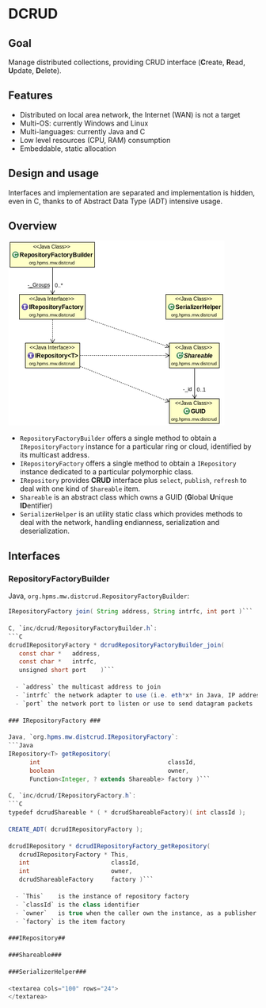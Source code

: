 DCRUD
=====

Goal
----

Manage distributed collections, providing CRUD interface (**C**reate,
**R**ead, **U**pdate, **D**elete).

Features
--------

 - Distributed on local area network, the Internet (WAN) is not a target
 - Multi-OS: currently Windows and Linux
 - Multi-languages: currently Java and C
 - Low level resources (CPU, RAM) consumption
 - Embeddable, static allocation

Design and usage
----------------

Interfaces and implementation are separated and implementation is hidden, even
in C, thanks to of Abstract Data Type (ADT) intensive usage.

Overview
--------

![UML diagram interfaces](interfaces.png "UML diagram interfaces")

- `RepositoryFactoryBuilder` offers a single method to obtain a
  `IRepositoryFactory` instance for a particular ring or cloud, identified by
  its multicast address.
- `IRepositoryFactory` offers a single method to obtain a `IRepository`
  instance dedicated to a particular polymorphic class.
- `IRepository` provides **CRUD** interface plus `select`, `publish`,
  `refresh` to deal with one kind of `Shareable` item.
- `Shareable` is an abstract class which owns a GUID (**G**lobal **U**nique
  **ID**entifier)
- `SerializerHelper` is an utility static class which provides methods to
  deal with the network, handling endianness, serialization and
  deserialization.

Interfaces
----------

### RepositoryFactoryBuilder ###

Java, `org.hpms.mw.distcrud.RepositoryFactoryBuilder`:
```Java
IRepositoryFactory join( String address, String intrfc, int port )```

C, `inc/dcrud/RepositoryFactoryBuilder.h`:
```C
dcrudIRepositoryFactory * dcrudRepositoryFactoryBuilder_join(
   const char *   address,
   const char *   intrfc,
   unsigned short port    )```

  - `address` the multicast address to join
  - `intrfc` the network adapter to use (i.e. eth*x* in Java, IP address in C)
  - `port` the network port to listen or use to send datagram packets

### IRepositoryFactory ###

Java, `org.hpms.mw.distcrud.IRepositoryFactory`:
```Java
IRepository<T> getRepository(
      int                                    classId,
      boolean                                owner,
      Function<Integer, ? extends Shareable> factory )```

C, `inc/dcrud/IRepositoryFactory.h`:
```C
typedef dcrudShareable * ( * dcrudShareableFactory)( int classId );

CREATE_ADT( dcrudIRepositoryFactory );

dcrudIRepository * dcrudIRepositoryFactory_getRepository(
   dcrudIRepositoryFactory * This,
   int                       classId,
   int                       owner,
   dcrudShareableFactory     factory )```

  - `This`    is the instance of repository factory
  - `classId` is the class identifier
  - `owner`   is true when the caller own the instance, as a publisher
  - `factory` is the item factory

###IRepository##

###Shareable###

###SerializerHelper###

<textarea cols="100" rows="24">
</textarea>
